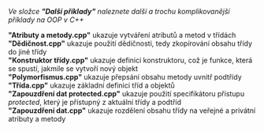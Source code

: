*Ve složce **"Další příklady"** naleznete další a trochu komplikovanější příklady na OOP v C++*

**"Atributy a metody.cpp"** ukazuje vytváření atributů a metod v třídách<br>
**"Dědičnost.cpp"** ukazuje použití dědičnosti, tedy zkopírování obsahu třídy do jiné třídy<br>
**"Konstruktor třídy.cpp"** ukazuje definici konstruktoru, což je funkce, která se spustí, jakmile se vytvoří nový objekt<br>
**"Polymorfismus.cpp"** ukazuje přepsání obsahu metody uvnitř podtřídy<br>
**"Třída.cpp"** ukazuje základní definici tříd a objektů<br>
**"Zapouzdření dat protected.cpp"** ukazuje použití specifikátoru přístupu *protected*, který je přístupný z aktuální třídy a podtříd<br>
**"Zapouzdření dat.cpp"** ukazuje rozdělení obsahu třídy na veřejné a privátní atributy a metody